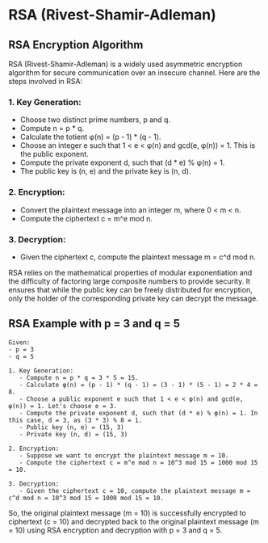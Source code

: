# RSA (Rivest-Shamir-Adleman)
## RSA Encryption Algorithm

RSA (Rivest-Shamir-Adleman) is a widely used asymmetric encryption algorithm for secure communication over an insecure channel. Here are the steps involved in RSA:

### 1. Key Generation:
   - Choose two distinct prime numbers, p and q.
   - Compute n = p * q.
   - Calculate the totient φ(n) = (p - 1) * (q - 1).
   - Choose an integer e such that 1 < e < φ(n) and gcd(e, φ(n)) = 1. This is the public exponent.
   - Compute the private exponent d, such that (d * e) % φ(n) = 1.
   - The public key is (n, e) and the private key is (n, d).

### 2. Encryption:
   - Convert the plaintext message into an integer m, where 0 < m < n.
   - Compute the ciphertext c = m^e mod n.

### 3. Decryption:
   - Given the ciphertext c, compute the plaintext message m = c^d mod n.

RSA relies on the mathematical properties of modular exponentiation and the difficulty of factoring large composite numbers to provide security. It ensures that while the public key can be freely distributed for encryption, only the holder of the corresponding private key can decrypt the message.

## RSA Example with p = 3 and q = 5
```plaintext
Given:
- p = 3
- q = 5

1. Key Generation:
   - Compute n = p * q = 3 * 5 = 15.
   - Calculate φ(n) = (p - 1) * (q - 1) = (3 - 1) * (5 - 1) = 2 * 4 = 8.
   - Choose a public exponent e such that 1 < e < φ(n) and gcd(e, φ(n)) = 1. Let's choose e = 3.
   - Compute the private exponent d, such that (d * e) % φ(n) = 1. In this case, d = 3, as (3 * 3) % 8 = 1.
   - Public key (n, e) = (15, 3)
   - Private key (n, d) = (15, 3)

2. Encryption:
   - Suppose we want to encrypt the plaintext message m = 10.
   - Compute the ciphertext c = m^e mod n = 10^3 mod 15 = 1000 mod 15 = 10.

3. Decryption:
   - Given the ciphertext c = 10, compute the plaintext message m = c^d mod n = 10^3 mod 15 = 1000 mod 15 = 10.
```
So, the original plaintext message (m = 10) is successfully encrypted to ciphertext (c = 10) and decrypted back to the original plaintext message (m = 10) using RSA encryption and decryption with p = 3 and q = 5.


